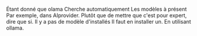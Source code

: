 Étant donné que olama Cherche automatiquement Les modèles à présent Par exemple, dans AIprovider. Plutôt que de mettre que c'est pour expert, dire que si. Il y a pas de modèle d'installés Il faut en installer un. En utilisant ollama.


